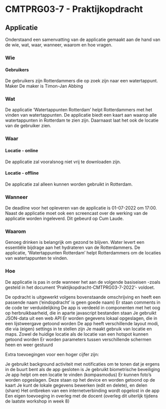 # CMTPRG03-7 - Praktijkopdracht

## Applicatie
Onderstaand een samenvatting van de applicatie gemaakt aan de hand van de wie, wat, waar, wanneer, waarom en hoe vragen.
### Wie 
#### Gebruikers
De gebruikers zijn Rotterdammers die op zoek zijn naar een watertappunt.
Maker
De maker is Timon-Jan Abbing
### Wat 
De applicatie ‘Watertappunten Rotterdam’ helpt Rotterdammers met het vinden van watertappunten. De applicatie biedt een kaart aan waarop alle watertappunten in Rotterdam te zien zijn. Daarnaast laat het ook de locatie van de gebruiker zien.
### Waar 
#### Locatie - online
De applicatie zal vooralsnog niet vrij te downloaden zijn.
#### Locatie - offline
De applicatie zal alleen kunnen worden gebruikt in Rotterdam.
### Wanneer
De deadline voor het opleveren van de applicatie is 01-07-2022 om 17:00. Naast de applicatie moet ook een screencast over de werking van de applicatie worden ingeleverd. Dit gebeurd op Cum Laude.
### Waarom
Genoeg drinken is belangrijk om gezond te blijven. Water levert een essentiële bijdrage aan het hydrateren van de Rotterdammers. De applicatie, ‘Watertappunten Rotterdam’ helpt Rotterdammers om de locaties van watertappunten te vinden.
### Hoe
De applicatie is pas in orde wanneer het aan de volgende basiseisen -zoals gesteld in het document ‘Praktijkopdracht-CMTPRG03-7-2022’- voldoet.

De opdracht is uitgewerkt volgens bovenstaande omschrijving en heeft een passende naam (‘eindopdracht’ is geen goede naam)
Er staan comments in de code ter verduidelijking
De app is verdeeld in componenten met het oog op herbruikbaarheid, die in aparte javascript bestanden staan
Je gebruikt JSON-data uit een web API
Er worden gegevens lokaal opgeslagen, die in een lijstweergave getoond worden
De app heeft verschillende layout modi, die via (eigen) settings in te stellen zijn
Je maakt gebruik van locatie en maps. Zowel de huidige locatie als de locatie van een hotspot kunnen getoond worden
Er worden parameters tussen verschillende schermen heen en weer gestuurd

Extra toevoegingen voor een hoger cijfer zijn:

Je gebruikt background activiteit met notificaties om te tonen dat je ergens in de buurt bent als de app gesloten is
Je gebruikt biometrische beveiliging
Je app helpt om een locatie te vinden (kompasmodus)
Er kunnen foto’s worden opgeslagen. Deze staan op het device en worden getoond op de kaart
Je kunt de lokale gegevens bewerken (edit en delete), en delen (share)
Het ontbreken van een internetverbinding wordt opgelost in de app
Een eigen toevoeging in overleg met de docent (overleg dit uiterlijk tijdens de laatste workshop in week 8)